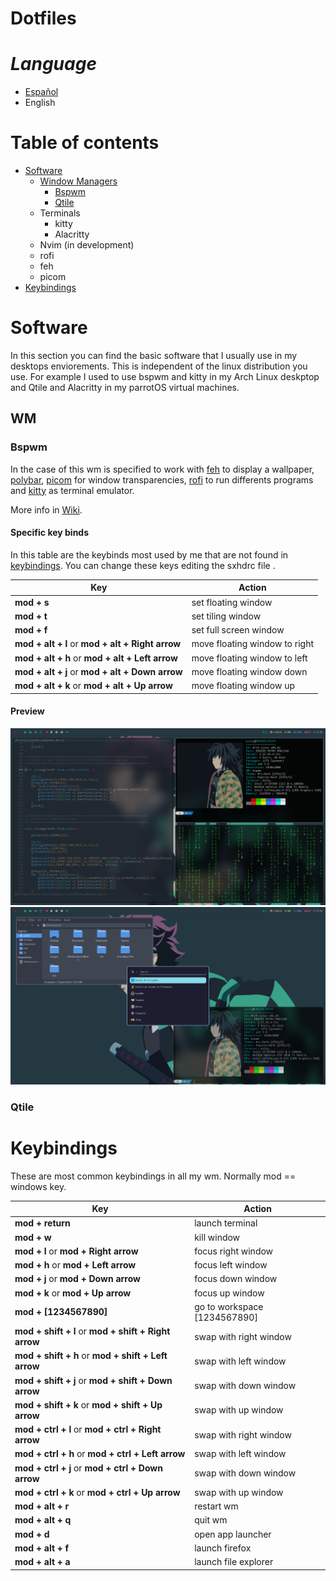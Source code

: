 # Dotfiles

# ***Language***

- [Español]()
- English

# Table of contents

- [Software](#Software)
    - [Window Managers](#WM)
        - [Bspwm](#Bspwm)
        - [Qtile](#Qtile)
    - Terminals
        - kitty
        - Alacritty
    - Nvim (in development)
    - rofi
    - feh
    - picom
- [Keybindings](#Keybindings)
    
# Software

In this section you can find the basic software that I usually use in my desktops enviorements.
This is independent of the linux distribution you use. For example I used to use bspwm and kitty in my Arch Linux deskptop and Qtile and Alacritty in my parrotOS virtual machines.

## WM

### Bspwm

In the case of this wm is specified to work with [feh](##feh) to display a wallpaper, [polybar](##polybar), [picom](##picom) for window transparencies, 
[rofi](##rofi) to run differents programs and [kitty](###kitty) as terminal emulator.

More info in [Wiki](https://github.com/baskerville/bspwm).

#### Specific key binds

In this table are the keybinds most used by me that are not found in [keybindings](#Keybindings). You can change these keys editing the sxhdrc file . 

| Key                                                           | Action                           |
| ------------------------------------------------------------- | -------------------------------- |
| **mod + s**                                                   | set floating window              |
| **mod + t**                                                   | set tiling window                |
| **mod + f**                                                   | set full screen window           |
| **mod + alt + l** or **mod + alt + Right arrow**              | move floating window to right    |
| **mod + alt + h** or **mod + alt + Left arrow**               | move floating window to left     |
| **mod + alt + j** or **mod + alt + Down arrow**               | move floating window down        |
| **mod + alt + k** or **mod + alt + Up arrow**                 | move floating window up          |

#### Preview

![Bspwm](.screenshots/bspwm/bspwm_1.png)
![Bspwm](.screenshots/bspwm/bspwm_2.png)

### Qtile 



# Keybindings

These are most common keybindings in all my wm. Normally mod == windows key.

| Key                                                           | Action                         |
| ------------------------------------------------------------- | ------------------------------ |
| **mod + return**                                              | launch terminal                |
| **mod + w**                                                   | kill window                    |
| **mod + l** or **mod + Right arrow**                          | focus right window             |
| **mod + h** or **mod + Left arrow**                           | focus left window              |
| **mod + j** or **mod + Down arrow**                           | focus down window              |
| **mod + k** or **mod + Up arrow**                             | focus up window                |
| **mod + \[1234567890\]**                                      | go to workspace \[1234567890\] |
| **mod + shift + l** or **mod + shift + Right arrow**          | swap with right window         |
| **mod + shift + h** or **mod + shift + Left arrow**           | swap with left window          |
| **mod + shift + j** or **mod + shift + Down arrow**           | swap with down window          |
| **mod + shift + k** or **mod + shift + Up arrow**             | swap with up window            |
| **mod + ctrl + l** or **mod + ctrl + Right arrow**            | swap with right window         |
| **mod + ctrl + h** or **mod + ctrl + Left arrow**             | swap with left window          |
| **mod + ctrl + j** or **mod + ctrl + Down arrow**             | swap with down window          |
| **mod + ctrl + k** or **mod + ctrl + Up arrow**               | swap with up window            |
| **mod + alt + r**                                             | restart wm                     |
| **mod + alt + q**                                             | quit wm                        |
| **mod + d**                                                   | open app launcher              |
| **mod + alt + f**                                             | launch firefox                 |
| **mod + alt + a**                                             | launch file explorer           |

